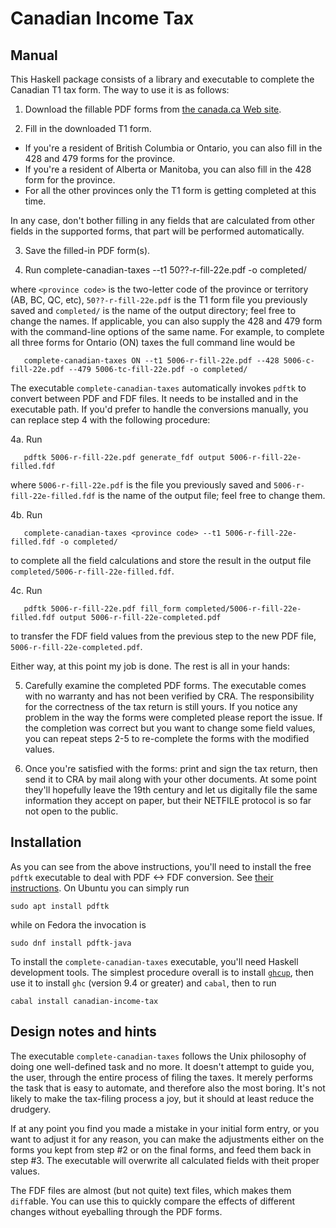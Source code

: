 Canadian Income Tax
===================

## Manual ##

This Haskell package consists of a library and executable to complete the Canadian T1 tax form. The way to use it is
as follows:

1. Download the fillable PDF forms from [the canada.ca Web
site](https://www.canada.ca/en/revenue-agency/services/forms-publications/tax-packages-years/general-income-tax-benefit-package.html).

2. Fill in the downloaded T1 form.
* If you're a resident of British Columbia or Ontario, you can also fill in the 428 and 479 forms for the province.
* If you're a resident of Alberta or Manitoba, you can also fill in the 428 form for the province.
* For all the other provinces only the T1 form is getting completed at this time.

In any case, don't bother filling in any fields that are calculated from other fields in the supported forms, that
part will be performed automatically.

3. Save the filled-in PDF form(s).

4. Run
       complete-canadian-taxes <province code> --t1 50??-r-fill-22e.pdf -o completed/

where `<province code>` is the two-letter code of the province or territory (AB, BC, QC, etc), `50??-r-fill-22e.pdf`
is the T1 form file you previously saved and `completed/` is the name of the output directory; feel free to change the
names. If applicable, you can also supply the 428 and 479 form with the command-line options of the same name. For
example, to complete all three forms for Ontario (ON) taxes the full command line would be

       complete-canadian-taxes ON --t1 5006-r-fill-22e.pdf --428 5006-c-fill-22e.pdf --479 5006-tc-fill-22e.pdf -o completed/

The executable `complete-canadian-taxes` automatically invokes `pdftk` to convert between PDF and FDF files. It needs
to be installed and in the executable path. If you'd prefer to handle the conversions manually, you can replace step 4
with the following procedure:

4a. Run

       pdftk 5006-r-fill-22e.pdf generate_fdf output 5006-r-fill-22e-filled.fdf

where `5006-r-fill-22e.pdf` is the file you previously saved and `5006-r-fill-22e-filled.fdf` is the name of the
output file; feel free to change them.

4b. Run

       complete-canadian-taxes <province code> --t1 5006-r-fill-22e-filled.fdf -o completed/

to complete all the field calculations and store the result in the output file
   `completed/5006-r-fill-22e-filled.fdf`.

4c. Run

       pdftk 5006-r-fill-22e.pdf fill_form completed/5006-r-fill-22e-filled.fdf output 5006-r-fill-22e-completed.pdf

to transfer the FDF field values from the previous step to the new PDF file, `5006-r-fill-22e-completed.pdf`.

Either way, at this point my job is done. The rest is all in your hands:

5. Carefully examine the completed PDF forms. The executable comes with no warranty and has not been verified by
CRA. The responsibility for the correctness of the tax return is still yours. If you notice any problem in the way the
forms were completed please report the issue. If the completion was correct but you want to change some field values,
you can repeat steps 2-5 to re-complete the forms with the modified values.

6. Once you're satisfied with the forms: print and sign the tax return, then send it to CRA by mail along with your
other documents. At some point they'll hopefully leave the 19th century and let us digitally file the same information
they accept on paper, but their NETFILE protocol is so far not open to the public.

## Installation ##

As you can see from the above instructions, you'll need to install the free `pdftk` executable to deal with
PDF <-> FDF conversion. See [their instructions](https://www.pdflabs.com/tools/pdftk-the-pdf-toolkit/). On
Ubuntu you can simply run

    sudo apt install pdftk

while on Fedora the invocation is

    sudo dnf install pdftk-java

To install the `complete-canadian-taxes` executable, you'll need Haskell development tools. The simplest
procedure overall is to install [`ghcup`](https://www.haskell.org/ghcup/), then use it to install `ghc`
(version 9.4 or greater) and `cabal`, then to run

    cabal install canadian-income-tax

## Design notes and hints ##

The executable `complete-canadian-taxes` follows the Unix philosophy of doing one well-defined task and no more. It
doesn't attempt to guide you, the user, through the entire process of filing the taxes. It merely performs the task
that is easy to automate, and therefore also the most boring. It's not likely to make the tax-filing process a joy,
but it should at least reduce the drudgery.

If at any point you find you made a mistake in your initial form entry, or you want to adjust it for any reason, you
can make the adjustments either on the forms you kept from step #2 or on the final forms, and feed them back in
step #3. The executable will overwrite all calculated fields with theit proper values.

The FDF files are almost (but not quite) text files, which makes them `diff`able. You can use this to quickly compare
the effects of different changes without eyeballing through the PDF forms.
